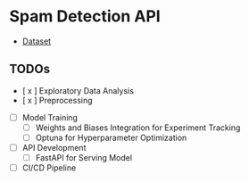 # Spam Detection API

- [Dataset](https://www.kaggle.com/datasets/venky73/spam-mails-dataset)

## TODOs
- [ x ] Exploratory Data Analysis
- [ x ] Preprocessing
- [ ] Model Training
    - [ ] Weights and Biases Integration for Experiment Tracking
    - [ ] Optuna for Hyperparameter Optimization
- [ ] API Development
    - [ ] FastAPI for Serving Model
- [ ] CI/CD Pipeline